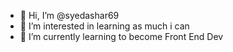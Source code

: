 - 👋 Hi, I’m @syedashar69
- 👀 I’m interested in learning as much i can
- 🌱 I’m currently learning to become Front End Dev
  


<!---
syedashar69/syedashar69 is a ✨ special ✨ repository because its `README.md` (this file) appears on your GitHub profile.
You can click the Preview link to take a look at your changes.
--->
